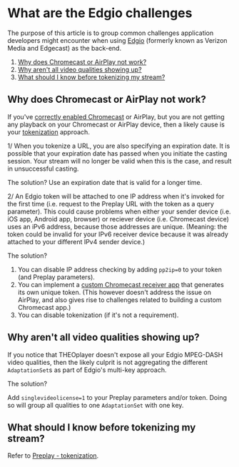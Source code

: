 # What are the Edgio challenges

The purpose of this article is to group common challenges application developers might encounter when using [Edgio](../how-to-guides/07-miscellaneous/02-verizon-media/00-introduction.md) (formerly known as Verizon Media and Edgecast) as the back-end.

1. [Why does Chromecast or AirPlay not work?](#why-does-chromecast-or-airplay-not-work)
2. [Why aren't all video qualities showing up?](#why-arent-all-video-qualities-showing-up)
3. [What should I know before tokenizing my stream?](#what-should-i-know-before-tokenizing-my-stream)

## Why does Chromecast or AirPlay not work?

If you've [correctly enabled Chromecast](../how-to-guides/03-cast/01-chromecast/06-enable-chromecast-on-the-sender.md) or AirPlay,
but you are not getting any playback on your Chromecast or AirPlay device,
then a likely cause is your [tokenization](../how-to-guides/07-miscellaneous/02-verizon-media/01-preplay.md#using-tokens) approach.

1/ When you tokenize a URL, you are also specifying an expiration date.
It is possible that your expiration date has passed when you initiate the casting session.
Your stream will no longer be valid when this is the case, and result in unsuccessful casting.

The solution? Use an expiration date that is valid for a longer time.

2/ An Edgio token will be attached to one IP address when it's invoked for the first time (i.e. request to the Preplay URL with the token as a query parameter).
This could cause problems when either your sender device (i.e. iOS app, Android app, browser) or reciever device (i.e. Chromecast device)
uses an iPv6 address, because those addresses are unique. (Meaning: the token could be invalid for your IPv6 receiver device because it was already attached to your different IPv4 sender device.)

The solution?

1. You can disable IP address checking by adding `pp2ip=0` to your token (and Preplay parameters).
2. You can implement a [custom Chromecast receiver app](https://github.com/THEOplayer/samples-google-cast-v3-receiver) that generates its own unique token.
   (This however doesn't address the issue on AirPlay, and also gives rise to challenges related to building a custom Chromecast app.)
3. You can disable tokenization (if it's not a requirement).

## Why aren't all video qualities showing up?

If you notice that THEOplayer doesn't expose all your Edgio MPEG-DASH video qualities,
then the likely culprit is not aggregating the different `AdaptationSet`s as part of Edgio's multi-key approach.

The solution?

Add `singlevideolicense=1` to your Preplay parameters and/or token.
Doing so will group all qualities to one `AdaptationSet` with one key.

## What should I know before tokenizing my stream?

Refer to [Preplay - tokenization](../how-to-guides/07-miscellaneous/02-verizon-media/01-preplay.md#using-tokens).
